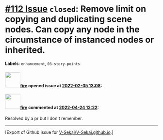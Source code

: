 # [\#112 Issue](https://github.com/V-Sekai/V-Sekai.github.io/issues/112) `closed`: Remove limit on copying and duplicating scene nodes. Can copy any node in the circumstance of instanced nodes or inherited.
**Labels**: `enhancement`, `03-story-points`


#### <img src="https://avatars.githubusercontent.com/u/32321?u=c2e06a3d2b49a467aa907e54aa259516440267cc&v=4" width="50">[fire](https://github.com/fire) opened issue at [2022-02-05 13:08](https://github.com/V-Sekai/V-Sekai.github.io/issues/112):



#### <img src="https://avatars.githubusercontent.com/u/32321?u=c2e06a3d2b49a467aa907e54aa259516440267cc&v=4" width="50">[fire](https://github.com/fire) commented at [2022-04-24 13:22](https://github.com/V-Sekai/V-Sekai.github.io/issues/112#issuecomment-1107841255):

Resolved by a pr but I don't remember.


-------------------------------------------------------------------------------



[Export of Github issue for [V-Sekai/V-Sekai.github.io](https://github.com/V-Sekai/V-Sekai.github.io).]
